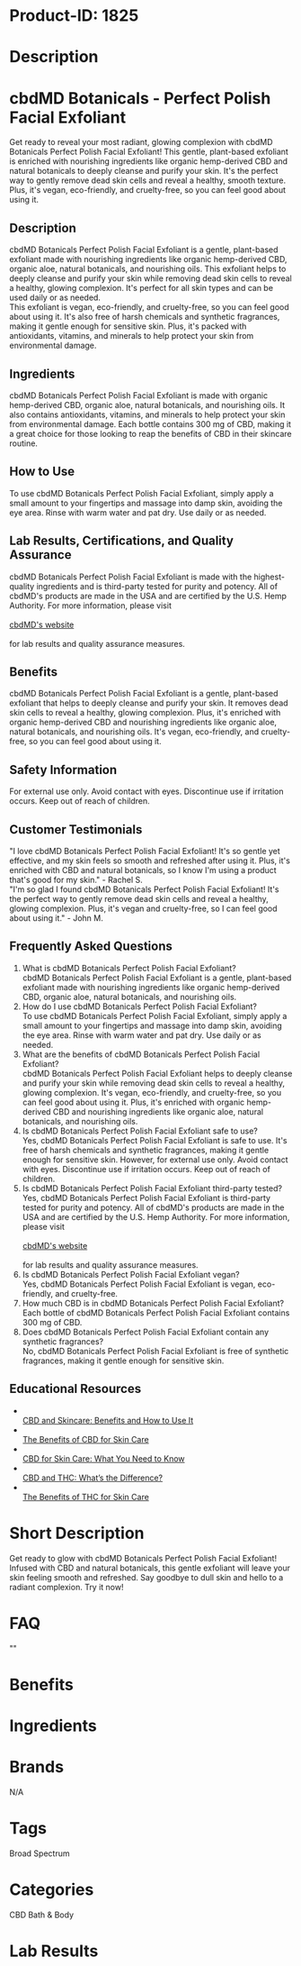 # Product-ID: 1825

# Description

<h1>
 cbdMD Botanicals - Perfect Polish Facial Exfoliant<br />
</h1>
<p>
 Get ready to reveal your most radiant, glowing complexion with cbdMD Botanicals Perfect Polish Facial Exfoliant! This gentle, plant-based exfoliant is enriched with nourishing ingredients like organic hemp-derived CBD and natural botanicals to deeply cleanse and purify your skin. It's the perfect way to gently remove dead skin cells and reveal a healthy, smooth texture. Plus, it's vegan, eco-friendly, and cruelty-free, so you can feel good about using it.
</p>
<h2>
 Description<br />
</h2>
<p>
 cbdMD Botanicals Perfect Polish Facial Exfoliant is a gentle, plant-based exfoliant made with nourishing ingredients like organic hemp-derived CBD, organic aloe, natural botanicals, and nourishing oils. This exfoliant helps to deeply cleanse and purify your skin while removing dead skin cells to reveal a healthy, glowing complexion. It's perfect for all skin types and can be used daily or as needed.<br />
This exfoliant is vegan, eco-friendly, and cruelty-free, so you can feel good about using it. It's also free of harsh chemicals and synthetic fragrances, making it gentle enough for sensitive skin. Plus, it's packed with antioxidants, vitamins, and minerals to help protect your skin from environmental damage.
</p>
<h2>
 Ingredients<br />
</h2>
<p>
 cbdMD Botanicals Perfect Polish Facial Exfoliant is made with organic hemp-derived CBD, organic aloe, natural botanicals, and nourishing oils. It also contains antioxidants, vitamins, and minerals to help protect your skin from environmental damage. Each bottle contains 300 mg of CBD, making it a great choice for those looking to reap the benefits of CBD in their skincare routine.
</p>
<h2>
 How to Use<br />
</h2>
<p>
 To use cbdMD Botanicals Perfect Polish Facial Exfoliant, simply apply a small amount to your fingertips and massage into damp skin, avoiding the eye area. Rinse with warm water and pat dry. Use daily or as needed.
</p>
<h2>
 Lab Results, Certifications, and Quality Assurance<br />
</h2>
<p>
 cbdMD Botanicals Perfect Polish Facial Exfoliant is made with the highest-quality ingredients and is third-party tested for purity and potency. All of cbdMD's products are made in the USA and are certified by the U.S. Hemp Authority. For more information, please visit<br />
 <a href="https://www.cbdmd.com/lab-results"><br />
  cbdMD's website<br />
 </a><br />
 for lab results and quality assurance measures.
</p>
<h2>
 Benefits<br />
</h2>
<p>
 cbdMD Botanicals Perfect Polish Facial Exfoliant is a gentle, plant-based exfoliant that helps to deeply cleanse and purify your skin. It removes dead skin cells to reveal a healthy, glowing complexion. Plus, it's enriched with organic hemp-derived CBD and nourishing ingredients like organic aloe, natural botanicals, and nourishing oils. It's vegan, eco-friendly, and cruelty-free, so you can feel good about using it.
</p>
<h2>
 Safety Information<br />
</h2>
<p>
 For external use only. Avoid contact with eyes. Discontinue use if irritation occurs. Keep out of reach of children.
</p>
<h2>
 Customer Testimonials<br />
</h2>
<p>
 "I love cbdMD Botanicals Perfect Polish Facial Exfoliant! It's so gentle yet effective, and my skin feels so smooth and refreshed after using it. Plus, it's enriched with CBD and natural botanicals, so I know I'm using a product that's good for my skin." - Rachel S.<br />
"I'm so glad I found cbdMD Botanicals Perfect Polish Facial Exfoliant! It's the perfect way to gently remove dead skin cells and reveal a healthy, glowing complexion. Plus, it's vegan and cruelty-free, so I can feel good about using it." - John M.
</p>
<h2>
 Frequently Asked Questions<br />
</h2>
<ol>
<li>
  What is cbdMD Botanicals Perfect Polish Facial Exfoliant?<br />
cbdMD Botanicals Perfect Polish Facial Exfoliant is a gentle, plant-based exfoliant made with nourishing ingredients like organic hemp-derived CBD, organic aloe, natural botanicals, and nourishing oils.
 </li>
<li>
  How do I use cbdMD Botanicals Perfect Polish Facial Exfoliant?<br />
To use cbdMD Botanicals Perfect Polish Facial Exfoliant, simply apply a small amount to your fingertips and massage into damp skin, avoiding the eye area. Rinse with warm water and pat dry. Use daily or as needed.
 </li>
<li>
  What are the benefits of cbdMD Botanicals Perfect Polish Facial Exfoliant?<br />
cbdMD Botanicals Perfect Polish Facial Exfoliant helps to deeply cleanse and purify your skin while removing dead skin cells to reveal a healthy, glowing complexion. It's vegan, eco-friendly, and cruelty-free, so you can feel good about using it. Plus, it's enriched with organic hemp-derived CBD and nourishing ingredients like organic aloe, natural botanicals, and nourishing oils.
 </li>
<li>
  Is cbdMD Botanicals Perfect Polish Facial Exfoliant safe to use?<br />
Yes, cbdMD Botanicals Perfect Polish Facial Exfoliant is safe to use. It's free of harsh chemicals and synthetic fragrances, making it gentle enough for sensitive skin. However, for external use only. Avoid contact with eyes. Discontinue use if irritation occurs. Keep out of reach of children.
 </li>
<li>
  Is cbdMD Botanicals Perfect Polish Facial Exfoliant third-party tested?<br />
Yes, cbdMD Botanicals Perfect Polish Facial Exfoliant is third-party tested for purity and potency. All of cbdMD's products are made in the USA and are certified by the U.S. Hemp Authority. For more information, please visit<br />
  <a href="https://www.cbdmd.com/lab-results"><br />
   cbdMD's website<br />
  </a><br />
  for lab results and quality assurance measures.
 </li>
<li>
  Is cbdMD Botanicals Perfect Polish Facial Exfoliant vegan?<br />
Yes, cbdMD Botanicals Perfect Polish Facial Exfoliant is vegan, eco-friendly, and cruelty-free.
 </li>
<li>
  How much CBD is in cbdMD Botanicals Perfect Polish Facial Exfoliant?<br />
Each bottle of cbdMD Botanicals Perfect Polish Facial Exfoliant contains 300 mg of CBD.
 </li>
<li>
  Does cbdMD Botanicals Perfect Polish Facial Exfoliant contain any synthetic fragrances?<br />
No, cbdMD Botanicals Perfect Polish Facial Exfoliant is free of synthetic fragrances, making it gentle enough for sensitive skin.
 </li>
</ol>
<h2>
 Educational Resources<br />
</h2>
<ul>
<li>
  <a href="https://www.cbdmd.com/blog/cbd-skincare-benefits-how-to-use-it"><br />
   CBD and Skincare: Benefits and How to Use It<br />
  </a>
 </li>
<li>
  <a href="https://www.healthline.com/health/cbd-skin-care"><br />
   The Benefits of CBD for Skin Care<br />
  </a>
 </li>
<li>
  <a href="https://www.verywellhealth.com/cbd-for-skin-care-5098183"><br />
   CBD for Skin Care: What You Need to Know<br />
  </a>
 </li>
<li>
  <a href="https://www.leafly.com/news/cannabis-101/cbd-vs-thc"><br />
   CBD and THC: What’s the Difference?<br />
  </a>
 </li>
<li>
  <a href="https://www.projectcbd.org/medicine/benefits-thc-skin-care"><br />
   The Benefits of THC for Skin Care<br />
  </a>
 </li>
</ul>


# Short Description

<p>Get ready to glow with cbdMD Botanicals Perfect Polish Facial Exfoliant! Infused with CBD and natural botanicals, this gentle exfoliant will leave your skin feeling smooth and refreshed. Say goodbye to dull skin and hello to a radiant complexion. Try it now!</p>


# FAQ
""

# Benefits



# Ingredients



# Brands

N/A

# Tags

Broad Spectrum

# Categories

CBD Bath &amp; Body

# Lab Results
